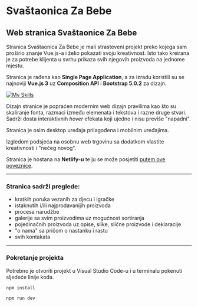 # Svaštaonica Za Bebe

## Web stranica Svaštaonice Za Bebe

Stranica Svaštaonica Za Bebe je mali strasteveni projekt preko kojega sam proširio znanje Vue.js-a i želio pokazati svoju kreativnost. Isto tako kreirana je za potrebe klijenta u svrhu prikaza svih njegovih proizvoda na jednome mjestu.

Stranica je rađena kao **Single Page Application**, a za izradu koristili su se najnoviji **Vue.js 3** uz **Composition API** i **Bootstrap 5.0.2** za dizajn.

[![My Skills](https://skills.thijs.gg/icons?i=vue,js,bootstrap,netlify)](https://skills.thijs.gg)

Dizajn stranice je popraćen modernim web dizajn pravilima kao što su skaliranje fonta, razmaci između elemenata i tekstova i razne druge stvari. Sadrži dosta interaktivnih _hover_ efekata koji ujedno i nisu previše "napadni".

Stranica je osim desktop uređaja prilagođena i mobilnim uređajima.

Izgledom podsjeća na osobnu web trgovinu sa dodatkom vlastite kreativnosti i "nečeg novog".

Stranica je hostana na **Netlify-u** te ju se može posjetiti [putem ove poveznice](https://svastaonicazabebe.netlify.app).

---

### Stranica sadrži preglede:

- kratkih poruka vezanih za djecu i igračke
- istaknutih i/ili najprodavanijih proizvoda
- procesa narudžbe
- galerije sa svim proizvodima uz mogućnost sortiranja
- pojedinačnih proizvoda uz opise, slike, slične proizvode i deklaracije
- "o nama" sa pričom o nastanku i rastu
- svih kontakata

---

### Pokretanje projekta

Potrebno je otvoriti projekt u Visual Studio Code-u i u terminalu pokenuti sljedeće linije koda.

```sh
npm install
```

```sh
npm run dev
```
